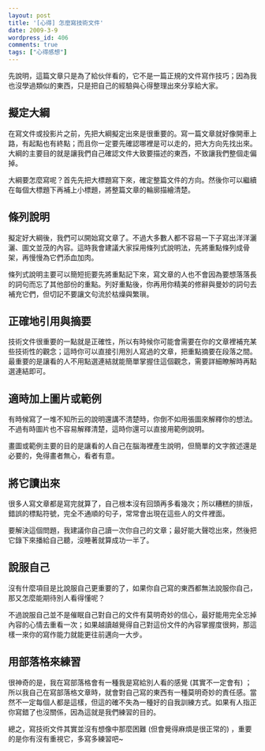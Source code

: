 ```yaml
---
layout: post
title: '[心得] 怎麼寫技術文件'
date: 2009-3-9
wordpress_id: 406
comments: true
tags: ["心得感想"]
---
```


先說明，這篇文章只是為了給伙伴看的，它不是一篇正規的文件寫作技巧；因為我也沒學過類似的東西，只是把自己的經驗與心得整理出來分享給大家。

<!--more-->

## 擬定大綱

在寫文件或投影片之前，先把大綱擬定出來是很重要的。寫一篇文章就好像開車上路，有起點也有終點；而且你一定要先確認哪裡是可以走的，把大方向先找出來。大綱的主要目的就是讓我們自己確認文件大致要描述的東西，不致讓我們整個走偏掉。

大綱要怎麼寫呢？首先先把大標題寫下來，確定整篇文件的方向。然後你可以繼續在每個大標題下再補上小標題，將整篇文章的輪廓描繪清楚。

## 條列說明

擬定好大綱後，我們可以開始寫文章了。不過大多數人都不容易一下子寫出洋洋灑灑、圖文並茂的內容。這時我會建議大家採用條列式說明法，先將重點條列成骨架，再慢慢為它們添血加肉。

條列式說明主要可以簡短扼要先將重點記下來，寫文章的人也不會因為要想落落長的詞句而忘了其他部份的重點。列好重點後，你再用你精美的修辭與曼妙的詞句去補充它們，但切記不要讓文句流於枯燥與繁瑣。

## 正確地引用與摘要

技術文件很重要的一點就是正確性，所以有時候你可能會需要在你的文章裡補充某些技術性的觀念；這時你可以直接引用別人寫過的文章，把重點摘要在段落之間。最重要的是讓看的人不用點選連結就能簡單掌握住這個觀念，需要詳細瞭解時再點選連結即可。

## 適時加上圖片或範例

有時候寫了一堆不知所云的說明還講不清楚時，你倒不如用張圖來解釋你的想法。不過有時圖片也不容易解釋清楚，這時你還可以直接用範例說明。

畫圖或範例主要的目的是讓看的人自己在腦海裡產生說明，但簡單的文字敘述還是必要的，免得畫者無心，看者有意。

## 將它讀出來

很多人寫文章都是寫完就算了，自己根本沒有回頭再多看幾次；所以糟糕的排版，錯誤的標點符號，完全不通順的句子，常常會出現在這些人的文件裡面。

要解決這個問題，我建議你自己讀一次你自己的文章；最好能大聲唸出來，然後把它錄下來播給自己聽，沒睡著就算成功一半了。

## 說服自己

沒有什麼項目是比說服自己更重要的了，如果你自己寫的東西都無法說服你自己，那又怎麼能期待別人看得懂呢？

不過說服自己並不是催眠自己對自己的文件有莫明奇妙的信心，最好能用完全忘掉內容的心情去重看一次；如果越讀越覺得自己對這份文件的內容掌握度很夠，那這樣一來你的寫作能力就能更往前邁向一大步。

## 用部落格來練習

很神奇的是，我在寫部落格會有一種我是寫給別人看的感覺 (其實不一定會有) ；所以我自己在寫部落格文章時，就會對自己寫的東西有一種莫明奇妙的責任感。當然不一定每個人都是這樣，但這的確不失為一種好的自我訓練方式。如果有人指正你寫錯了也沒關係，因為這就是我們練習的目的。

總之，寫技術文件其實並沒有想像中那麼困難 (但會覺得麻煩是很正常的) ，重要的是你有沒有重視它，多寫多練習吧~
